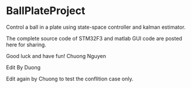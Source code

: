 # BallPlateProject
Control a ball in a plate using state-space controller and kalman estimator.

The complete source code of STM32F3 and matlab GUI code are posted here for sharing.

Good luck and have fun!
Chuong Nguyen

Edit By Duong

Edit again by Chuong to test the conflition case only.

